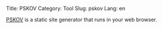 Title: PSKOV
Category: Tool
Slug: pskov
Lang: en

[PSKOV][pskov] is a static site generator that runs in your web browser.

[pskov]: http://opengamestudio.org/pskov
